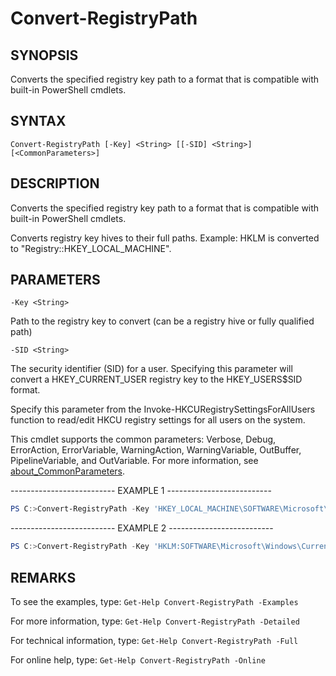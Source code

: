 # Convert-RegistryPath

## SYNOPSIS

Converts the specified registry key path to a format that is compatible with built-in PowerShell cmdlets.

## SYNTAX

 `Convert-RegistryPath [-Key] <String> [[-SID] <String>] [<CommonParameters>]`

## DESCRIPTION

Converts the specified registry key path to a format that is compatible with built-in PowerShell cmdlets.

Converts registry key hives to their full paths. Example: HKLM is converted to "Registry::HKEY_LOCAL_MACHINE".

## PARAMETERS

`-Key <String>`

Path to the registry key to convert (can be a registry hive or fully qualified path)

`-SID <String>`

The security identifier (SID) for a user. Specifying this parameter will convert a HKEY_CURRENT_USER registry key to the HKEY_USERS\$SID format.

Specify this parameter from the Invoke-HKCURegistrySettingsForAllUsers function to read/edit HKCU registry settings for all users on the system.

<CommonParameters>

This cmdlet supports the common parameters: Verbose, Debug, ErrorAction, ErrorVariable, WarningAction, WarningVariable, OutBuffer, PipelineVariable, and OutVariable. For more information, see [about_CommonParameters](https:/go.microsoft.com/fwlink/?LinkID=113216).

-------------------------- EXAMPLE 1 --------------------------

```PowerShell
PS C:>Convert-RegistryPath -Key 'HKEY_LOCAL_MACHINE\SOFTWARE\Microsoft\Windows\CurrentVersion\Uninstall\{1AD147D0-BE0E-3D6C-AC11-64F6DC4163F1}'
```

-------------------------- EXAMPLE 2 --------------------------

```PowerShell
PS C:>Convert-RegistryPath -Key 'HKLM:SOFTWARE\Microsoft\Windows\CurrentVersion\Uninstall\{1AD147D0-BE0E-3D6C-AC11-64F6DC4163F1}'
```

## REMARKS

To see the examples, type: `Get-Help Convert-RegistryPath -Examples`

For more information, type: `Get-Help Convert-RegistryPath -Detailed`

For technical information, type: `Get-Help Convert-RegistryPath -Full`

For online help, type: `Get-Help Convert-RegistryPath -Online`
